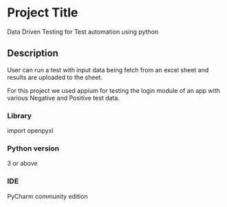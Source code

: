 # Project Title
Data Driven Testing for Test automation using python

## Description

User can run a test with input data being fetch from an excel sheet and results are uploaded to the sheet.

For this project we used appium for testing the login module of an app with various Negative and Positive test data.

### Library
import openpyxl


### Python version

3 or above

### IDE

PyCharm community edition
